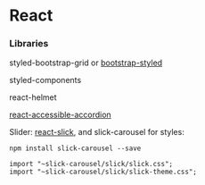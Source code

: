 # React

### Libraries

styled-bootstrap-grid or [bootstrap-styled](https://bootstrap-styled.github.io/bootstrap-styled/)

styled-components

react-helmet

[react-accessible-accordion](https://github.com/springload/react-accessible-accordion)

Slider: [react-slick](https://github.com/akiran/react-slick), and slick-carousel for styles:

```text
npm install slick-carousel --save
```

```text
import "~slick-carousel/slick/slick.css"; 
import "~slick-carousel/slick/slick-theme.css";
```



